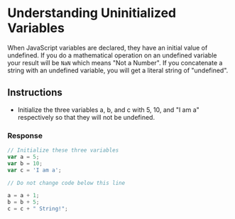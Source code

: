 # Understanding Uninitialized Variables

When JavaScript variables are declared, they have an initial value of undefined. If you do a mathematical
operation on an undefined variable your result will be `NaN` which means "Not a Number".
If you concatenate a string with an undefined variable, you will get a literal string of "undefined".

## Instructions
 - Initialize the three variables a, b, and c with 5, 10, and "I am a" respectively so that they will not be undefined.

### Response

```javascript
// Initialize these three variables
var a = 5;
var b = 10;
var c = 'I am a';

// Do not change code below this line

a = a + 1;
b = b + 5;
c = c + " String!";

```

